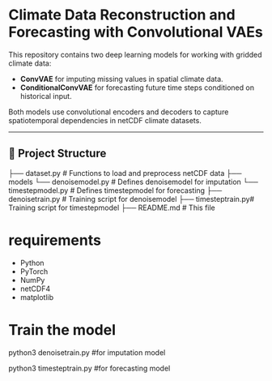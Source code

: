 # Climate Data Reconstruction and Forecasting with Convolutional VAEs

This repository contains two deep learning models for working with gridded climate data:

- **ConvVAE** for imputing missing values in spatial climate data.
- **ConditionalConvVAE** for forecasting future time steps conditioned on historical input.

Both models use convolutional encoders and decoders to capture spatiotemporal dependencies in netCDF climate datasets.

_____________________________________________________________________________________

## 📁 Project Structure

├── dataset.py # Functions to load and preprocess netCDF data 
├── models
  └── denoisemodel.py # Defines denoisemodel for imputation
  └── timestepmodel.py # Defines timestepmodel for forecasting 
├── denoisetrain.py # Training script for denoisemodel 
├── timesteptrain.py# Training script for timestepmodel 
├── README.md # This file



# requirements
- Python
- PyTorch
- NumPy
- netCDF4
- matplotlib

# Train the model
python3 denoisetrain.py #for imputation model

python3 timesteptrain.py #for forecasting model
